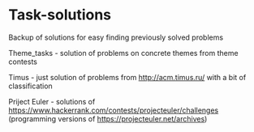 # Task-solutions
Backup of solutions for easy finding previously solved problems

Theme_tasks - solution of problems on concrete themes from theme contests

Timus - just solution of problems from http://acm.timus.ru/ with a bit of classification

Priject Euler - solutions of https://www.hackerrank.com/contests/projecteuler/challenges (programming versions of https://projecteuler.net/archives)
